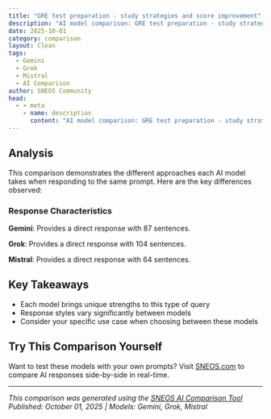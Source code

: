 ```yaml
---
title: "GRE test preparation - study strategies and score improvement"
description: "AI model comparison: GRE test preparation - study strategies and score improvement..."
date: 2025-10-01
category: comparison
layout: Clean
tags:
  - Gemini
  - Grok
  - Mistral
  - AI Comparison
author: SNEOS Community
head:
  - - meta
    - name: description
      content: "AI model comparison: GRE test preparation - study strategies and score improvement..."
---
```


<ChatComparison
  title="GRE test preparation - study strategies and score improvement"
  prompt="GRE test preparation - study strategies and score improvement"
  :responses='{"Gemini": "## GRE Test Preparation: Study Strategies and Score Improvement\n\nThe GRE is a challenging exam, but with a well-structured study plan and consistent effort, you can significantly improve your score. Here\u0027s a breakdown of effective strategies:\n\n**I. Understanding the GRE \u0026 Setting Goals:**\n\n* **Know the Test Format:** Familiarize yourself with the sections (Verbal Reasoning, Quantitative Reasoning, Analytical Writing), question types within each section, and time constraints. ETS (Educational Testing Service) is the official source.\n* **Diagnostic Test:** Take a full-length, timed practice test (ETS PowerPrep is highly recommended) to establish your baseline score and identify your strengths and weaknesses.\n* **Set Realistic Score Goals:** Research the average GRE scores accepted by the programs you\u0027re applying to. Set a target score that is achievable yet challenging. Consider your current baseline and the amount of time you have to prepare.\n* **Understand Scoring:** Learn how the GRE is scored, including the scoring range for each section and how the Analytical Writing essays are evaluated.\n\n**II. Developing a Study Plan:**\n\n* **Create a Timeline:** Plan your study schedule based on your test date and the time you have available. A 2-3 month plan is generally recommended, but this depends on your initial score and target score.\n* **Allocate Time Strategically:** Focus your efforts on your weakest areas. If you struggle with math, dedicate more time to quantitative practice.\n* **Break Down Your Goals:** Divide your target score increase into smaller, weekly or monthly milestones. This makes the overall goal less daunting.\n* **Include Regular Breaks:** Avoid burnout by scheduling regular breaks during study sessions and days off.\n* **Choose the Right Resources:** Select a combination of official materials (ETS PowerPrep, Official GRE Guides) and reputable third-party resources (Manhattan Prep, Kaplan, Magoosh).\n* **Track Your Progress:** Regularly assess your progress through practice questions and mini-tests. Adjust your study plan as needed based on your performance.\n\n**III. Specific Strategies for Each Section:**\n\n**A. Verbal Reasoning:**\n\n* **Vocabulary Building:**\n * **Use Flashcards:** Create physical or digital flashcards using apps like Anki.\n * **Contextual Learning:** Learn words in context by reading extensively (newspapers, magazines, novels).\n * **Mnemonic Devices:** Use mnemonic devices or associations to help you remember definitions.\n * **Focus on Root Words, Prefixes, and Suffixes:** Understanding these can help you decipher unfamiliar words.\n* **Reading Comprehension:**\n * **Active Reading:** Engage with the text by highlighting key points, summarizing paragraphs, and asking questions.\n * **Identify Main Ideas and Supporting Details:** Practice identifying the main argument, author\u0027s purpose, and key supporting details.\n * **Practice with Different Passage Types:** Familiarize yourself with various subjects, including science, history, and social sciences.\n* **Text Completion and Sentence Equivalence:**\n * **Look for Clues:** Identify keywords and context clues that provide information about the missing words.\n * **Eliminate Incorrect Answers:** Process of elimination can be very helpful.\n * **Consider the Overall Meaning:** Ensure that the chosen words fit the overall meaning and tone of the sentence.\n* **Common Traps to Avoid:**\n * **Overthinking:** Stick to the information provided in the passage or sentence.\n * **Making Assumptions:** Avoid making assumptions or bringing in outside knowledge.\n * **Choosing Distractors:** Be aware of common distractors designed to mislead you.\n\n**B. Quantitative Reasoning:**\n\n* **Review Fundamental Math Concepts:** Brush up on arithmetic, algebra, geometry, and data analysis.\n* **Master Key Formulas:** Memorize important formulas and practice applying them to different problems.\n* **Practice Problem-Solving Techniques:** Develop strategies for solving different types of quantitative questions.\n* **Focus on Understanding Concepts:** Don\u0027t just memorize formulas; understand the underlying concepts.\n* **Data Interpretation:** Practice interpreting data from graphs, charts, and tables.\n* **Quantitative Comparison:** Understand the specific rules and strategies for quantitative comparison questions.\n* **Calculator Usage:** Become familiar with the on-screen calculator. Use it strategically, but don\u0027t rely on it for every calculation.\n* **Common Traps to Avoid:**\n * **Careless Errors:** Pay attention to detail and avoid making careless errors in calculations.\n * **Misinterpreting the Question:** Read the question carefully to ensure you understand what is being asked.\n * **Falling for Distractors:** Be aware of common distractors that are designed to mislead you.\n * **Rushing:** Pace yourself to avoid rushing and making mistakes.\n\n**C. Analytical Writing:**\n\n* **Understand the Essay Prompts:** Familiarize yourself with the two essay prompts: \u0022Analyze an Issue\u0022 and \u0022Analyze an Argument.\u0022\n* **Develop a Clear Thesis Statement:** State your position or argument clearly in the introduction.\n* **Provide Strong Supporting Evidence:** Support your thesis with relevant evidence, examples, and reasoning.\n* **Organize Your Essay Logically:** Use a clear and logical structure with a well-defined introduction, body paragraphs, and conclusion.\n* **Use Precise and Concise Language:** Write in a clear and concise style, avoiding unnecessary jargon.\n* **Practice Writing Regularly:** Practice writing essays under timed conditions.\n* **Get Feedback on Your Essays:** Ask a teacher, tutor, or friend to review your essays and provide feedback.\n* **Analyze Example Essays:** Read sample essays from ETS or other reputable sources to see how they are structured and written.\n\n**IV. Test-Taking Strategies:**\n\n* **Pacing:** Practice pacing yourself to ensure you can complete all questions within the time limit. Use a watch or timer to track your progress.\n* **Process of Elimination:** Use the process of elimination to narrow down answer choices and increase your chances of guessing correctly.\n* **Guessing Strategically:** If you can\u0027t answer a question, make an educated guess rather than leaving it blank. There is no penalty for incorrect answers.\n* **Time Management:** Don\u0027t spend too much time on any one question. If you\u0027re stuck, move on and come back to it later if you have time.\n* **Review Answers:** If you have time remaining, review your answers to check for errors.\n* **Stay Calm and Focused:** Maintain a calm and focused mindset during the test. Take deep breaths to manage anxiety.\n* **Understand the Test Day Logistics:** Familiarize yourself with the test day procedures, including what you can bring, where you can store your belongings, and how breaks are handled.\n* **Simulate Test Conditions:** Take practice tests under realistic test conditions, including the same time constraints and environment.\n\n**V. Important Resources:**\n\n* **ETS (Educational Testing Service):** The official source for GRE information, practice tests, and study guides. PowerPrep software is essential.\n* **Manhattan Prep:** Offers comprehensive GRE courses and study materials.\n* **Kaplan:** Provides a variety of GRE preparation options, including online courses and in-person classes.\n* **Magoosh:** Offers affordable online GRE prep with video lessons and practice questions.\n* **Khan Academy:** Free resource for math concepts and practice.\n* **GRE Vocabulary Apps:** Anki, Memrise, Quizlet\n\n**VI. General Tips for Success:**\n\n* **Be Consistent:** Study regularly, even if it\u0027s just for a short period of time each day.\n* **Stay Motivated:** Remember your goals and visualize your success.\n* **Don\u0027t Compare Yourself to Others:** Focus on your own progress and improvement.\n* **Get Enough Sleep:** Ensure you get enough sleep the night before the test.\n* **Eat a Healthy Breakfast:** Fuel your brain with a nutritious breakfast on test day.\n* **Believe in Yourself:** Confidence is key!\n\n**Remember:** Improving your GRE score takes time and effort. By following a structured study plan, utilizing the right resources, and practicing consistently, you can significantly improve your chances of achieving your target score and getting into your desired graduate program. Good luck!\n", "Grok": "Preparing for the GRE (Graduate Record Examination) requires a strategic approach to maximize your score and minimize stress. The GRE tests verbal reasoning, quantitative reasoning, and analytical writing skills, so a well-rounded study plan is essential. Below are detailed study strategies and tips for score improvement.\n\n---\n\n### **1. Understand the GRE Structure and Format**\nBefore diving into preparation, familiarize yourself with the test structure:\n- **Verbal Reasoning**: Assesses reading comprehension, text completion, and sentence equivalence (vocabulary and logic).\n- **Quantitative Reasoning**: Tests problem-solving, data interpretation, and basic math (algebra, geometry, arithmetic).\n- **Analytical Writing**: Includes two essays \u2013 \u0022Issue\u0022 and \u0022Argument\u0022 \u2013 evaluating critical thinking and writing skills.\n- **Scoring**: Verbal and Quantitative sections are scored on a 130-170 scale (1-point increments), and Analytical Writing is scored on a 0-6 scale (0.5-point increments).\n- **Duration**: Approximately 3 hours and 45 minutes, with a 10-minute break.\n- **Adaptive Testing**: The difficulty of the second Verbal and Quantitative sections depends on your performance in the first sections.\n\n**Action**: Take a free full-length GRE practice test (available on the ETS website or platforms like Manhattan Prep) to assess your baseline score and identify strengths/weaknesses.\n\n---\n\n### **2. Set a Target Score and Timeline**\n- **Determine Target Score**: Research the average GRE scores for the programs you\u2019re applying to. Aim for a score slightly above the average to be competitive.\n- **Create a StudyTimeline**: Depending on your starting point, allocate 2-4 months for preparation. Study 10-20 hours per week if you have 3 months; increase intensity if you have less time.\n - **Example Timeline (3 Months)**:\n - Month 1: Build foundational skills, focus on concepts, learn strategies, and take timed practice sections.\n - Month 2: Practice with full-length mock tests, review mistakes, and refine weak areas.\n - Month 3: Fine-tune test-taking strategies, simulate test conditions, and build endurance.\n\n**Action**: Use tools like Google Calendar or a study planner app to schedule daily/weekly goals.\n\n---\n\n### **3. Gather High-Quality Study Materials**\nInvest in reliable resources to guide your preparation:\n- **Official ETS Materials**: The ETS GRE Prep Book and PowerPrep online practice tests are essential as they\u2019re created by the test makers.\n- **Prep Books**: Popular options include Manhattan Prep\u2019s 5 lb. Book of GRE Practice Problems, Kaplan GRE Prep Plus, and Magoosh GRE Prep.\n- **Online Resources**: Use Magoosh, GRE Prep Club, or Khan Academy (for math basics) for video explanations and practice questions.\n- **Vocabulary Tools**: Apps like Quizlet, Anki, or Magoosh GRE Vocabulary Flashcards to build word knowledge for Verbal sections.\n- **Analytical Writing**: Review sample essays and prompts on the ETS website to understand scoring criteria.\n\n**Action**: Stick to 2-3 primary resources to avoid information overload.\n\n---\n\n### **4. Develop Section-Specific Strategies**\n#### **Verbal Reasoning**\n- **Vocabulary Building**: Learn high-frequency GRE words (e.g., gregarious, ephemeral). Use flashcards and practice with context in sentences.\n- **Reading Comprehension**: Practice active reading\u2014summarize paragraphs, identify main ideas, and predict answers before looking at options.\n- **Text Completion/Sentence Equivalence**: Focus on context clues and eliminate incorrect answer choices systematically.\n- **Time Management**: Spend no more than 1.5-2 minutes per question.\n\n#### **Quantitative Reasoning**\n- **Brush Up on Basics**: Review high school-level math (algebra, geometry, number properties). Use resources like Khan Academy if you\u2019re rusty.\n- **Practice Problem-Solving**: Focus on word problems, data interpretation, and quantitative comparison questions.\n- **Learn Shortcuts**: Memorize formulas (e.g., area, volume, quadratic formula) and use approximation or elimination for faster problem-solving.\n- **Avoid Calculator Overuse**: Practice mental math; the on-screen calculator is basic and time-consuming to use.\n\n#### **Analytical Writing**\n- **Understand Rubric**: Essays are graded on clarity, organization, and critical thinking, not just grammar.\n- **Practice Outlining**: Spend 5 minutes planning your essay (thesis, examples, conclusion) before writing.\n- **Use Templates**: Develop a structured format for both Issue and Argument essays to save time. For example:\n - **Issue Essay**: Introduction (state opinion), Body (2-3 supporting points with examples), Conclusion (restate opinion).\n - **Argument Essay**: Introduction (identify flaws in argument), Body (discuss flaws with evidence), Conclusion (summarize critique).\n- **Review Samples**: Study high-scoring essays on the ETS website to emulate their style.\n\n**Action**: Dedicate specific days to each section. For example, focus on Verbal on Mondays/Wednesdays, Quant on Tuesdays/Thursdays, and Writing on Fridays.\n\n---\n\n### **5. Practice with Realistic Mock Tests**\n- **Simulate Test Conditions**: Take full-length practice tests under timed conditions, ideally in a quiet environment mimicking the test center.\n- **Frequency**: Take 1 mock test every 1-2 weeks early in preparation, increasing to weekly tests in the last month.\n- **Analyze Performance**: Review every incorrect answer and understand why you got it wrong. Keep an error log to track recurring mistakes (e.g., careless errors, concept gaps).\n- **Build Stamina**: Practice sitting for 3-4 hours to adapt to the test\u2019s duration.\n\n**Action**: Use ETS PowerPrep tests for the most accurate simulation. Supplement with tests from Manhattan Prep or Princeton Review.\n\n---\n\n### **6. Focus on Weak Areas**\n- **Identify Weaknesses**: Use practice test results to pinpoint low-scoring areas (e.g., geometry, reading comprehension).\n- **Targeted Practice**: Spend 60-70% of study time improving weak sections while maintaining strengths.\n- **Track Progress**: Regularly reassess with section-specific drills or mini-tests to measure improvement.\n\n**Action**: If you struggle with Quant, dedicate extra time to math drills using resources like Manhattan Prep\u2019s targeted guides.\n\n---\n\n### **7. Master Test-Taking Strategies**\n- **Time Management**: Stick to approximate time limits (1.5 minutes per Verbal question, 2 minutes per Quant question, 30 minutes per essay).\n- **Process of Elimination (POE)**: Narrow down answer choices by eliminating clearly wrong options, especially in Verbal.\n- **Guessing**: There\u2019s no penalty for wrong answers, so answer every question, even if it\u2019s a guess.\n- **Mark and Review**: Use the \u201CMark\u201D feature to revisit uncertain questions if time permits.\n- **Stay Calm**: If a section feels tough, remember the test is adaptive\u2014focus on doing your best rather than panicking.\n\n**Action**: Practice these strategies during timed drills to make them second nature on test day.\n\n---\n\n### **8. Build Mental and Physical Endurance**\n- **Study Consistency**: Study daily or 5-6 days a week to build a habit and retain information.\n- **Breaks**: Take short breaks (5-10 minutes every hour) to avoid burnout. Use the Pomodoro technique if it helps.\n- **Health**: Get 7-8 hours of sleep, eat brain-boosting foods (nuts, fruits), and exercise to reduce stress.\n- **Test Day Prep**: Familiarize yourself with the test center location (if in-person) or tech requirements (if at-home testing). Have ID, snacks, and water ready.\n\n**Action**: Incorporate a 10-minute mindfulness or breathing exercise into your routine to manage anxiety.\n\n---\n\n### **9. Score Improvement Tips**\n- **Aim for Incremental Gains**: Focus on improving by 5-10 points per practice test in Verbal and Quant.\n- **Revisit Mistakes**: Redo missed questions after a few days to ensure you\u2019ve mastered the concept.\n- **Seek Help if Needed**: Join online forums (Reddit\u2019s r/GRE, GRE Prep Club) or consider a tutor for personalized guidance if you\u2019re stuck.\n- **Last Week Strategy**: Avoid heavy studying 1-2 days before the test. Review formulas, vocab, and essay templates lightly, and rest up.\n\n**Action**: Set mini-goals, like mastering 20 new vocab words weekly or solving 50 Quant problems with 90% accuracy.\n\n---\n\n### **10. Additional Resources and Support**\n- **GRE Forums**: Engage with communities on Reddit or GRE Prep Club for tips, shared resources, and motivation.\n- **Study Groups**: Partner with peers preparing for the GRE to discuss concepts and share accountability.\n- **Professional Help**: If self-study isn\u2019t working, consider GRE prep courses (Magoosh, Manhattan Prep, Princeton Review) for structured guidance.\n\n**Action**: Subscribe to a GRE podcast (e.g., GRE Bites by Magoosh) for quick tips during commutes or downtime.\n\n---\n\n### **Sample Study Schedule (12 Weeks, 15 Hours/Week)**\n| **Day** | **Focus Area** | **Activity** | **Duration** |\n|---------------|-----------------------------------|-----------------------------------------------|--------------|\n| Monday | Verbal Reasoning | Vocabulary (50 words) \u002B Reading Practice | 2.5 hours |\n| Tuesday | Quantitative Reasoning | Math Concepts (Algebra) \u002B 20 Practice Qs | 2.5 hours |\n| Wednesday | Verbal Reasoning | Text Completion \u0026 Sentence Equivalence | 2.5 hours |\n| Thursday | Quantitative Reasoning | Geometry \u002B Data Interpretation Practice | 2.5 hours |\n| Friday | Analytical Writing | Write 1 Issue \u0026 1 Argument Essay \u002B Review | 2 hours |\n| Saturday | Full-Length Practice Test | Timed Mock Test \u002B Review Mistakes | 4 hours |\n| Sunday | Rest or Light Review | Review Weak Areas or Vocabulary | 1-", "Mistral": "Preparing for the GRE (Graduate Record Examinations) requires a strategic approach to ensure you maximize your score. Here are some effective study strategies and tips for score improvement:\n\n### Study Strategies\n\n1. **Understand the Format**:\n - Familiarize yourself with the structure of the GRE, which includes Verbal Reasoning, Quantitative Reasoning, and Analytical Writing sections.\n - Know the types of questions you will encounter, such as multiple-choice, quantitative comparison, and essay questions.\n\n2. **Diagnostic Test**:\n - Take a full-length practice test to assess your baseline score and identify areas of strength and weakness.\n - Use official GRE practice tests for the most accurate assessment.\n\n3. **Create a Study Plan**:\n - Develop a study schedule that allocates time for each section of the test.\n - Focus more on areas where you need improvement.\n\n4. **Use Official Resources**:\n - Utilize official GRE study materials, such as the Official Guide to the GRE revised General Test and the GRE POWERPREP software.\n - Official resources provide the most accurate representation of the test content and format.\n\n5. **Practice Regularly**:\n - Consistent practice is key. Set aside dedicated time each day or week to work on practice questions and review concepts.\n - Use a variety of practice materials, including books, online resources, and practice tests.\n\n6. **Review and Learn from Mistakes**:\n - After completing practice questions or tests, review your answers thoroughly.\n - Understand why you got questions wrong and learn from your mistakes.\n\n7. **Focus on Vocabulary**:\n - For the Verbal Reasoning section, build your vocabulary by learning new words and their meanings.\n - Use flashcards, apps, or vocabulary lists to expand your word knowledge.\n\n8. **Master Math Concepts**:\n - For the Quantitative Reasoning section, review fundamental math concepts such as arithmetic, algebra, geometry, and data analysis.\n - Practice solving math problems quickly and accurately.\n\n9. **Improve Writing Skills**:\n - For the Analytical Writing section, practice writing essays on a variety of topics.\n - Focus on developing clear, concise arguments and improving your grammar and sentence structure.\n\n10. **Simulate Test Conditions**:\n - Take practice tests under conditions that mimic the actual test environment.\n - Time yourself and take breaks as you would during the real test.\n\n### Score Improvement Tips\n\n1. **Identify Weak Areas**:\n - Use your diagnostic test results to pinpoint areas where you need the most improvement.\n - Focus your study efforts on these areas to see the biggest gains.\n\n2. **Set Realistic Goals**:\n - Set achievable score goals based on your baseline score and the amount of time you have to prepare.\n - Break down your goals into smaller, manageable targets.\n\n3. **Use Adaptive Learning Tools**:\n - Consider using adaptive learning platforms that tailor practice questions to your skill level.\n - These tools can help you focus on areas where you need the most improvement.\n\n4. **Join a Study Group**:\n - Studying with peers can provide motivation, support, and opportunities to learn from others.\n - Share strategies, practice questions, and encourage each other.\n\n5. **Take Breaks**:\n - Avoid burnout by taking regular breaks during your study sessions.\n - Use techniques like the Pomodoro Technique to stay focused and productive.\n\n6. **Stay Healthy**:\n - Maintain a healthy lifestyle with regular exercise, a balanced diet, and adequate sleep.\n - Physical and mental well-being can significantly impact your study effectiveness and test performance.\n\n7. **Practice Time Management**:\n - Learn to manage your time effectively during the test.\n - Practice pacing yourself to ensure you have enough time to complete all questions.\n\n8. **Review and Reinforce**:\n - Regularly review previously learned material to reinforce your knowledge.\n - Use spaced repetition techniques to help retain information over time.\n\n9. **Seek Professional Help**:\n - Consider hiring a tutor or enrolling in a GRE prep course if you need additional guidance and structure.\n - Professional help can provide personalized strategies and targeted practice.\n\n10. **Stay Positive and Confident**:\n - Maintain a positive attitude and believe in your ability to improve.\n - Visualize success and approach the test with confidence.\n\nBy following these study strategies and score improvement tips, you can effectively prepare for the GRE and achieve your desired score. Good luck!"}' 
  published-date="11:49"
/>

## Analysis

This comparison demonstrates the different approaches each AI model takes when responding to the same prompt. Here are the key differences observed:

### Response Characteristics

**Gemini**: Provides a direct response with 87 sentences. 

**Grok**: Provides a direct response with 104 sentences. 

**Mistral**: Provides a direct response with 64 sentences. 

## Key Takeaways

- Each model brings unique strengths to this type of query
- Response styles vary significantly between models
- Consider your specific use case when choosing between these models

## Try This Comparison Yourself

Want to test these models with your own prompts? Visit [SNEOS.com](https://sneos.com) to compare AI responses side-by-side in real-time.

---

*This comparison was generated using the [SNEOS AI Comparison Tool](https://sneos.com)*
*Published: October 01, 2025 | Models: Gemini, Grok, Mistral*
